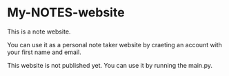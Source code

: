 # My-NOTES-website

This is a note website.

You can use it as a personal note taker website by craeting an account with your first name and email.

This website is not published yet. You can use it by running the main.py.
